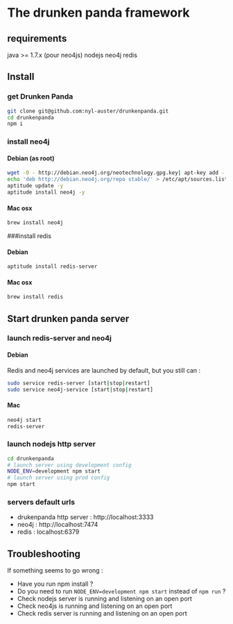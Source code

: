 # The drunken panda framework

## requirements

java >= 1.7.x (pour neo4js)
nodejs
neo4j
redis

## Install

### get Drunken Panda
```sh
git clone git@github.com:nyl-auster/drunkenpanda.git
cd drunkenpanda
npm i
```

### install neo4j 

#### Debian (as root)
```sh
wget -O - http://debian.neo4j.org/neotechnology.gpg.key| apt-key add -
echo 'deb http://debian.neo4j.org/repo stable/' > /etc/apt/sources.list.d/neo4j.list
aptitude update -y
aptitude install neo4j -y
```

#### Mac osx
```sh
brew install neo4j
```

###install redis

#### Debian

```sh
aptitude install redis-server
```

#### Mac osx

```sh
brew install redis
```

## Start drunken panda server

### launch redis-server and neo4j

#### Debian

Redis and neo4j services are launched by default, but you still can :
```sh
sudo service redis-server [start|stop|restart]
sudo service neo4j-service [start|stop|restart]
```

#### Mac
```sh
neo4j start
redis-server
```

### launch nodejs http server

```sh
cd drunkenpanda
# launch server using development config
NODE_ENV=development npm start
# launch server using prod config
npm start
```

### servers default urls

* drukenpanda http server : http://localhost:3333
* neo4j : http://localhost:7474
* redis : localhost:6379

## Troubleshooting 

If something seems to go wrong :
* Have you run npm install ?
* Do you need to run `NODE_ENV=development npm start` instead of `npm run` ? 
* Check nodejs server is running and listening on an open port
* Check neo4js is running and listening on an open port
* Check redis server is running and listening on an open port

